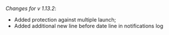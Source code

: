 _Changes for v 1.13.2_:
- Added protection against multiple launch;
- Added additional new line before date line in notifications log
